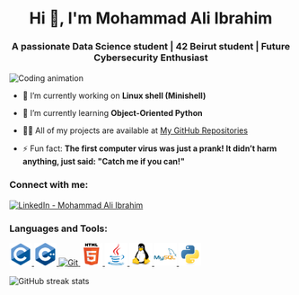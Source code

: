 <h1 align="center">Hi 👋, I'm Mohammad Ali Ibrahim</h1>
<h3 align="center">A passionate Data Science student | 42 Beirut student | Future Cybersecurity Enthusiast</h3>
<img src="https://user-images.githubusercontent.com/115386517/225841791-e6eb2fcf-6de1-45ec-a5e8-0c321f0af245.gif" alt="Coding animation" align="center" />

- 🔭 I’m currently working on **Linux shell (Minishell)**

- 🌱 I’m currently learning **Object-Oriented Python**

- 👨‍💻 All of my projects are available at [My GitHub Repositories](https://github.com/Mohamadaliibrahim?tab=repositories)

- ⚡ Fun fact: **The first computer virus was just a prank! It didn’t harm anything, just said: "Catch me if you can!"**

<h3 align="left">Connect with me:</h3>
<p align="left">
  <a href="https://linkedin.com/in/mohammad-ali-ibrahim" target="blank">
    <img align="center" src="https://raw.githubusercontent.com/rahuldkjain/github-profile-readme-generator/master/src/images/icons/Social/linked-in-alt.svg" alt="LinkedIn - Mohammad Ali Ibrahim" height="30" width="40" />
  </a>
</p>

<h3 align="left">Languages and Tools:</h3>
<p align="left"> 
  <a href="https://www.cprogramming.com/" target="_blank" rel="noreferrer"> 
    <img src="https://raw.githubusercontent.com/devicons/devicon/master/icons/c/c-original.svg" alt="C" width="40" height="40"/> 
  </a> 
  <a href="https://www.w3schools.com/cpp/" target="_blank" rel="noreferrer"> 
    <img src="https://raw.githubusercontent.com/devicons/devicon/master/icons/cplusplus/cplusplus-original.svg" alt="C++" width="40" height="40"/> 
  </a> 
  <a href="https://git-scm.com/" target="_blank" rel="noreferrer"> 
    <img src="https://www.vectorlogo.zone/logos/git-scm/git-scm-icon.svg" alt="Git" width="40" height="40"/> 
  </a> 
  <a href="https://www.w3.org/html/" target="_blank" rel="noreferrer"> 
    <img src="https://raw.githubusercontent.com/devicons/devicon/master/icons/html5/html5-original-wordmark.svg" alt="HTML5" width="40" height="40"/> 
  </a> 
  <a href="https://www.java.com" target="_blank" rel="noreferrer"> 
    <img src="https://raw.githubusercontent.com/devicons/devicon/master/icons/java/java-original.svg" alt="Java" width="40" height="40"/> 
  </a> 
  <a href="https://www.linux.org/" target="_blank" rel="noreferrer"> 
    <img src="https://raw.githubusercontent.com/devicons/devicon/master/icons/linux/linux-original.svg" alt="Linux" width="40" height="40"/> 
  </a> 
  <a href="https://www.mysql.com/" target="_blank" rel="noreferrer"> 
    <img src="https://raw.githubusercontent.com/devicons/devicon/master/icons/mysql/mysql-original-wordmark.svg" alt="MySQL" width="40" height="40"/> 
  </a> 
  <a href="https://www.python.org" target="_blank" rel="noreferrer"> 
    <img src="https://raw.githubusercontent.com/devicons/devicon/master/icons/python/python-original.svg" alt="Python" width="40" height="40"/> 
  </a> 
</p>

<p><img align="center" src="https://github-readme-streak-stats.herokuapp.com/?user=mohamadaliibrahim&" alt="GitHub streak stats" /></p>

